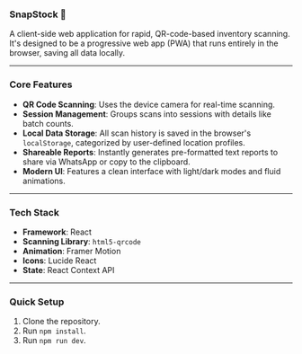 ### SnapStock 📸

A client-side web application for rapid, QR-code-based inventory scanning. It's designed to be a progressive web app (PWA) that runs entirely in the browser, saving all data locally.

***

### Core Features

* **QR Code Scanning**: Uses the device camera for real-time scanning.
* **Session Management**: Groups scans into sessions with details like batch counts.
* **Local Data Storage**: All scan history is saved in the browser's `localStorage`, categorized by user-defined location profiles.
* **Shareable Reports**: Instantly generates pre-formatted text reports to share via WhatsApp or copy to the clipboard.
* **Modern UI**: Features a clean interface with light/dark modes and fluid animations.

***

### Tech Stack

* **Framework**: React
* **Scanning Library**: `html5-qrcode`
* **Animation**: Framer Motion
* **Icons**: Lucide React
* **State**: React Context API

***

### Quick Setup

1.  Clone the repository.
2.  Run `npm install`.
3.  Run `npm run dev`.